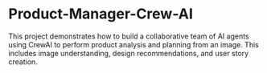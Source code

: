 # Product-Manager-Crew-AI
This project demonstrates how to build a collaborative team of AI agents using CrewAI to perform product analysis and planning from an image. This includes image understanding, design recommendations, and user story creation.
